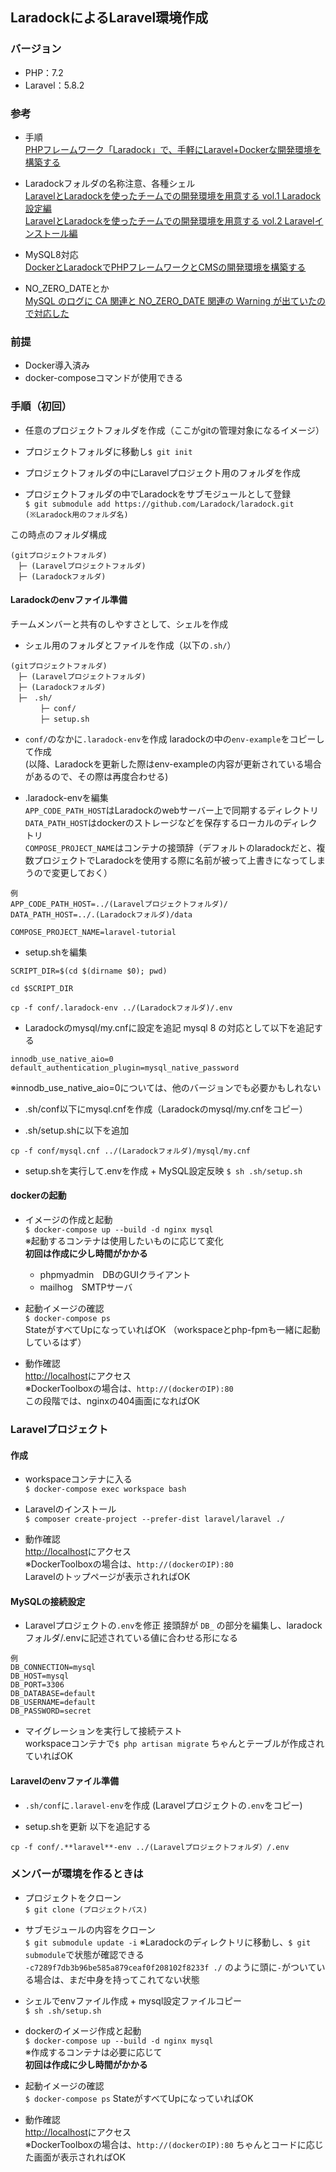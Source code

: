 ## LaradockによるLaravel環境作成

### バージョン
- PHP：7.2
- Laravel：5.8.2

### 参考
- 手順  
  [PHPフレームワーク「Laradock」で、手軽にLaravel+Dockerな開発環境を構築する](https://liginc.co.jp/364089)

- Laradockフォルダの名称注意、各種シェル  
  [LaravelとLaradockを使ったチームでの開発環境を用意する vol.1 Laradock設定編](https://qiita.com/dev_satsuki/items/e2769925da33bfa77df5)  
  [LaravelとLaradockを使ったチームでの開発環境を用意する vol.2 Laravelインストール編](https://qiita.com/dev_satsuki/items/5ce8b98100997f230775)

- MySQL8対応  
  [DockerとLaradockでPHPフレームワークとCMSの開発環境を構築する](https://ninolog.com/docker-build-php-from-laradock/)

- NO_ZERO_DATEとか  
  [MySQL のログに CA 関連と NO_ZERO_DATE 関連の Warning が出ていたので対応した](https://mgng.mugbum.info/1344)

### 前提
- Docker導入済み
- docker-composeコマンドが使用できる

### 手順（初回）
- 任意のプロジェクトフォルダを作成（ここがgitの管理対象になるイメージ）

- プロジェクトフォルダに移動し`$ git init`

- プロジェクトフォルダの中にLaravelプロジェクト用のフォルダを作成

- プロジェクトフォルダの中でLaradockをサブモジュールとして登録  
`$ git submodule add https://github.com/Laradock/laradock.git (※Laradock用のフォルダ名)`  

この時点のフォルダ構成
```
(gitプロジェクトフォルダ)
　├─ (Laravelプロジェクトフォルダ)
　├─ (Laradockフォルダ)
```

#### Laradockのenvファイル準備
チームメンバーと共有のしやすさとして、シェルを作成

- シェル用のフォルダとファイルを作成（以下の`.sh/`）
```
(gitプロジェクトフォルダ)
　├─ (Laravelプロジェクトフォルダ)
　├─ (Laradockフォルダ)
　├─　.sh/
　　　　├─ conf/
　　　　├─ setup.sh
```

- `conf/`のなかに`.laradock-env`を作成
laradockの中の`env-example`をコピーして作成  
(以降、Laradockを更新した際はenv-exampleの内容が更新されている場合があるので、その際は再度合わせる)

- .laradock-envを編集  
`APP_CODE_PATH_HOST`はLaradockのwebサーバー上で同期するディレクトリ  
`DATA_PATH_HOST`はdockerのストレージなどを保存するローカルのディレクトリ  
`COMPOSE_PROJECT_NAME`はコンテナの接頭辞（デフォルトのlaradockだと、複数プロジェクトでLaradockを使用する際に名前が被って上書きになってしまうので変更しておく）
```
例
APP_CODE_PATH_HOST=../(Laravelプロジェクトフォルダ)/
DATA_PATH_HOST=../.(Laradockフォルダ)/data

COMPOSE_PROJECT_NAME=laravel-tutorial
```

- setup.shを編集
```
SCRIPT_DIR=$(cd $(dirname $0); pwd)

cd $SCRIPT_DIR

cp -f conf/.laradock-env ../(Laradockフォルダ)/.env
```

- Laradockのmysql/my.cnfに設定を追記
mysql 8 の対応として以下を追記する
```
innodb_use_native_aio=0
default_authentication_plugin=mysql_native_password
```
※innodb_use_native_aio=0については、他のバージョンでも必要かもしれない

- .sh/conf以下にmysql.cnfを作成（Laradockのmysql/my.cnfをコピー）

- .sh/setup.shに以下を追加
```
cp -f conf/mysql.cnf ../(Laradockフォルダ)/mysql/my.cnf
```

- setup.shを実行して.envを作成 + MySQL設定反映
`$ sh .sh/setup.sh`

#### dockerの起動
- イメージの作成と起動  
`$ docker-compose up --build -d nginx mysql`  
※起動するコンテナは使用したいものに応じて変化  
**初回は作成に少し時間がかかる**

  - phpmyadmin　DBのGUIクライアント
  - mailhog　SMTPサーバ

- 起動イメージの確認  
`$ docker-compose ps`  
StateがすべてUpになっていればOK
（workspaceとphp-fpmも一緒に起動しているはず）

- 動作確認  
[http://localhost](http://localhost/)にアクセス  
※DockerToolboxの場合は、`http://(dockerのIP):80`  
この段階では、nginxの404画面になればOK

### Laravelプロジェクト
#### 作成
- workspaceコンテナに入る  
`$ docker-compose exec workspace bash`

- Laravelのインストール  
`$ composer create-project --prefer-dist laravel/laravel ./`

- 動作確認  
[http://localhost](http://localhost/)にアクセス  
※DockerToolboxの場合は、`http://(dockerのIP):80`  
Laravelのトップページが表示されればOK

#### MySQLの接続設定
- Laravelプロジェクトの`.env`を修正
接頭辞が `DB_` の部分を編集し、laradockフォルダ/.envに記述されている値に合わせる形になる
```
例
DB_CONNECTION=mysql
DB_HOST=mysql
DB_PORT=3306
DB_DATABASE=default
DB_USERNAME=default
DB_PASSWORD=secret
```

- マイグレーションを実行して接続テスト  
workspaceコンテナで`$ php artisan migrate`
ちゃんとテーブルが作成されていればOK

#### Laravelのenvファイル準備
- `.sh/conf`に`.laravel-env`を作成
  (Laravelプロジェクトの`.env`をコピー)

- setup.shを更新
以下を追記する
```
cp -f conf/.**laravel**-env ../(Laravelプロジェクトフォルダ）/.env
```

### メンバーが環境を作るときは
- プロジェクトをクローン  
`$ git clone (プロジェクトパス)`

- サブモジュールの内容をクローン  
`$ git submodule update -i`
※Laradockのディレクトリに移動し、`$ git submodule`で状態が確認できる  
  `-c7289f7db3b96be585a879ceaf0f208102f8233f ./` のように頭に`-`がついている場合は、まだ中身を持ってこれてない状態

- シェルでenvファイル作成 + mysql設定ファイルコピー   
`$ sh .sh/setup.sh`

- dockerのイメージ作成と起動  
`$ docker-compose up --build -d nginx mysql`  
※作成するコンテナは必要に応じて  
**初回は作成に少し時間がかかる**

- 起動イメージの確認   
`$ docker-compose ps`
StateがすべてUpになっていればOK

- 動作確認  
[http://localhost](http://localhost/)にアクセス  
※DockerToolboxの場合は、`http://(dockerのIP):80`
ちゃんとコードに応じた画面が表示されればOK

